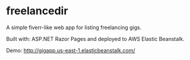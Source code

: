 # freelancedir
A simple fiverr-like web app for listing freelancing gigs.

Built with: ASP.NET Razor Pages and deployed to AWS Elastic Beanstalk.

Demo: http://gigapp.us-east-1.elasticbeanstalk.com/
